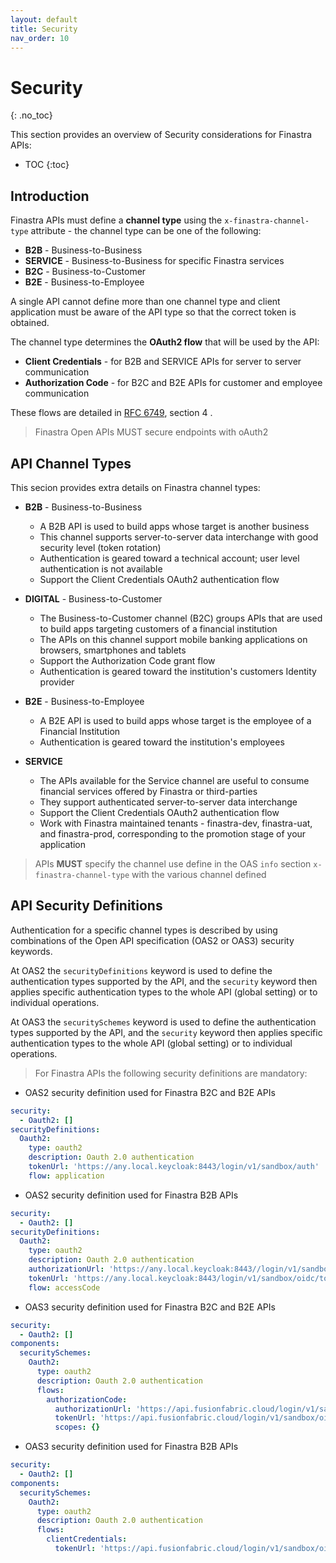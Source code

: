 ```yaml
---
layout: default
title: Security
nav_order: 10
---
```


# Security
{: .no_toc}

This section provides an overview of Security considerations for Finastra APIs:
- TOC
{:toc}

## Introduction

Finastra APIs must define a **channel type** using the `x-finastra-channel-type` attribute - the channel type can be one of the following:
- **B2B** - Business-to-Business
- **SERVICE** - Business-to-Business for specific Finastra services 
- **B2C** - Business-to-Customer
- **B2E** - Business-to-Employee

A single API cannot define more than one channel type and client application must be aware of the API type 
so that the correct token is obtained.

The channel type determines the **OAuth2 flow** that will be used by the API: 
- **Client Credentials** - for B2B and SERVICE APIs for server to server communication
- **Authorization Code** - for B2C and B2E APIs for customer and employee communication

These flows are detailed in [RFC 6749](https://datatracker.ietf.org/doc/html/rfc6749), section 4 .

> Finastra Open APIs MUST secure endpoints with oAuth2 


## API Channel Types

This secion provides extra details on Finastra channel types:

- **B2B** - Business-to-Business
  - A B2B API is used to build apps whose target is another business
  - This channel supports server-to-server data interchange with good security level (token rotation)
  - Authentication is geared toward a technical account; user level authentication is not available
  - Support the Client Credentials OAuth2 authentication flow

- **DIGITAL** - Business-to-Customer	
  - The Business-to-Customer channel (B2C) groups APIs that are used to build apps targeting customers of a financial institution
  - The APIs on this channel support mobile banking applications on browsers, smartphones and tablets
  - Support the Authorization Code grant flow
  - Authentication is geared toward the institution's customers Identity provider

- **B2E** - Business-to-Employee
  - A B2E API is used to build apps whose target is the employee of a Financial Institution
  - Authentication is geared toward the institution's employees

- **SERVICE** 
  - The APIs available for the Service channel are useful to consume  financial services offered by Finastra or third-parties
  - They support authenticated server-to-server data interchange
  - Support the Client Credentials OAuth2 authentication flow
  - Work with Finastra maintained tenants - finastra-dev, finastra-uat, and finastra-prod, corresponding to the promotion stage of your application


> APIs **MUST** specify the channel use define in the OAS  `info` section `x-finastra-channel-type` with the various channel defined


## API Security Definitions

Authentication for a specific channel types is described by using combinations of the Open API specification (OAS2 or OAS3) security keywords.

At OAS2 the `securityDefinitions` keyword is used to define the authentication types supported by the API, and the `security` keyword then applies specific authentication types to the whole API (global setting) or to individual operations.

At OAS3 the `securitySchemes` keyword is used to define the authentication types supported by the API, and the `security` keyword then applies specific authentication types to the whole API (global setting) or to individual operations.

> For Finastra APIs the following security definitions are mandatory:


- OAS2 security definition used for Finastra B2C and B2E APIs

```yaml
security:
  - Oauth2: []
securityDefinitions:
  Oauth2:
    type: oauth2
    description: Oauth 2.0 authentication
    tokenUrl: 'https://any.local.keycloak:8443/login/v1/sandbox/auth'
    flow: application
```

- OAS2 security definition used for Finastra B2B APIs

```yaml
security:
  - Oauth2: []
securityDefinitions:
  Oauth2:
    type: oauth2
    description: Oauth 2.0 authentication
    authorizationUrl: 'https://any.local.keycloak:8443//login/v1/sandbox/oidc/authorize'
    tokenUrl: 'https://any.local.keycloak:8443/login/v1/sandbox/oidc/token'
    flow: accessCode
```

- OAS3 security definition used for Finastra B2C and B2E APIs

```yaml
security:
  - Oauth2: []
components:
  securitySchemes:
    Oauth2:
      type: oauth2
      description: Oauth 2.0 authentication
      flows:
        authorizationCode:
          authorizationUrl: 'https://api.fusionfabric.cloud/login/v1/sandbox/oidc/auth'
          tokenUrl: 'https://api.fusionfabric.cloud/login/v1/sandbox/oidc/token'
          scopes: {}
```

- OAS3 security definition used for Finastra B2B APIs

```yaml
security:
  - Oauth2: []
components:
  securitySchemes:
    Oauth2:
      type: oauth2
      description: Oauth 2.0 authentication
      flows:
        clientCredentials:
          tokenUrl: 'https://api.fusionfabric.cloud/login/v1/sandbox/oidc/token'
```

